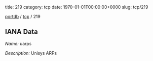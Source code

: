 title: 219
category: tcp
date: 1970-01-01T00:00:00+0000
slug: tcp/219

[portdb](/) / [tcp](/category/tcp.html) / 219


## IANA Data

_Name:_ uarps

_Description:_ Unisys ARPs

